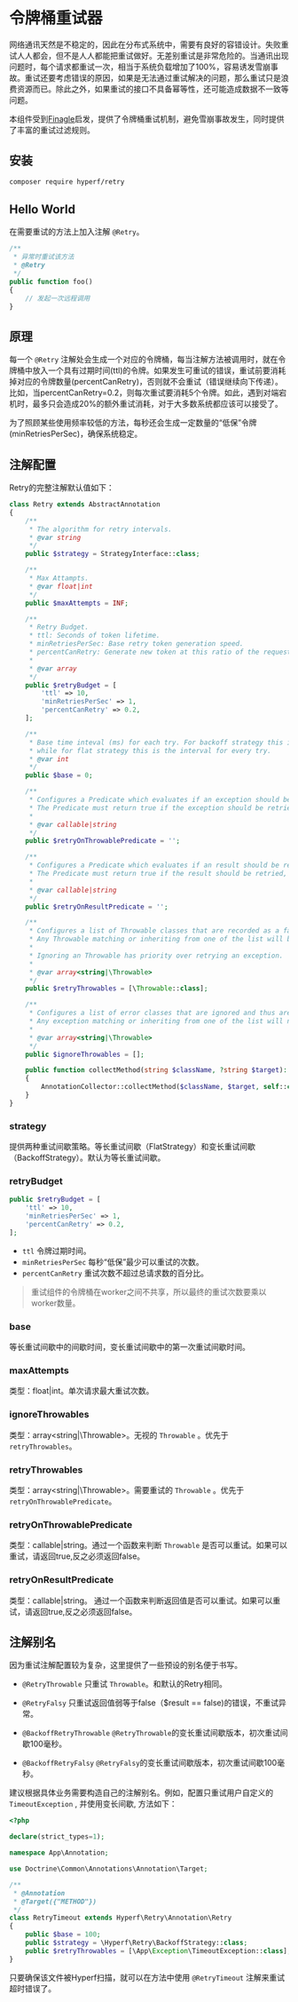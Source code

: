 # 令牌桶重试器

网络通讯天然是不稳定的，因此在分布式系统中，需要有良好的容错设计。失败重试人人都会，但不是人人都能把重试做好。无差别重试是非常危险的。当通讯出现问题时，每个请求都重试一次，相当于系统负载增加了100%，容易诱发雪崩事故。重试还要考虑错误的原因，如果是无法通过重试解决的问题，那么重试只是浪费资源而已。除此之外，如果重试的接口不具备幂等性，还可能造成数据不一致等问题。

本组件受到[Finagle](https://twitter.github.io/finagle/)启发，提供了令牌桶重试机制，避免雪崩事故发生，同时提供了丰富的重试过滤规则。


## 安装

```bash
composer require hyperf/retry
```

## Hello World

在需要重试的方法上加入注解 `@Retry`。

```php
/**
 * 异常时重试该方法
 * @Retry
 */
public function foo()
{
    // 发起一次远程调用
}
```

## 原理

每一个 `@Retry` 注解处会生成一个对应的令牌桶，每当注解方法被调用时，就在令牌桶中放入一个具有过期时间(ttl)的令牌。如果发生可重试的错误，重试前要消耗掉对应的令牌数量(percentCanRetry)，否则就不会重试（错误继续向下传递）。比如，当percentCanRetry=0.2，则每次重试要消耗5个令牌。如此，遇到对端宕机时，最多只会造成20%的额外重试消耗，对于大多数系统都应该可以接受了。

为了照顾某些使用频率较低的方法，每秒还会生成一定数量的“低保”令牌(minRetriesPerSec)，确保系统稳定。

## 注解配置

Retry的完整注解默认值如下：

```php
class Retry extends AbstractAnnotation
{
    /**
     * The algorithm for retry intervals.
     * @var string
     */
    public $strategy = StrategyInterface::class;

    /**
     * Max Attampts.
     * @var float|int
     */
    public $maxAttempts = INF;

    /**
     * Retry Budget. 
     * ttl: Seconds of token lifetime.
     * minRetriesPerSec: Base retry token generation speed.
     * percentCanRetry: Generate new token at this ratio of the request volume.
     * 
     * @var array
     */
    public $retryBudget = [
        'ttl' => 10,
        'minRetriesPerSec' => 1,
        'percentCanRetry' => 0.2,
    ];

    /**
     * Base time inteval (ms) for each try. For backoff strategy this is the interval for the first try
     * while for flat strategy this is the interval for every try.
     * @var int
     */
    public $base = 0;

    /**
     * Configures a Predicate which evaluates if an exception should be retried.
     * The Predicate must return true if the exception should be retried, otherwise it must return false.
     *
     * @var callable|string
     */
    public $retryOnThrowablePredicate = '';

    /**
     * Configures a Predicate which evaluates if an result should be retried.
     * The Predicate must return true if the result should be retried, otherwise it must return false.
     *
     * @var callable|string
     */
    public $retryOnResultPredicate = '';

    /**
     * Configures a list of Throwable classes that are recorded as a failure and thus are retried.
     * Any Throwable matching or inheriting from one of the list will be retried, unless ignored via ignoreExceptions.
     *
     * Ignoring an Throwable has priority over retrying an exception.
     *
     * @var array<string|\Throwable>
     */
    public $retryThrowables = [\Throwable::class];

    /**
     * Configures a list of error classes that are ignored and thus are not retried.
     * Any exception matching or inheriting from one of the list will not be retried, even if marked via retryExceptions.
     *
     * @var array<string|\Throwable>
     */
    public $ignoreThrowables = [];

    public function collectMethod(string $className, ?string $target): void
    {
        AnnotationCollector::collectMethod($className, $target, self::class, $this);
    }
}
```

### strategy

提供两种重试间歇策略。等长重试间歇（FlatStrategy）和变长重试间歇（BackoffStrategy）。默认为等长重试间歇。

### retryBudget

```php
public $retryBudget = [
    'ttl' => 10,
    'minRetriesPerSec' => 1,
    'percentCanRetry' => 0.2,
];
```

* `ttl` 令牌过期时间。
* `minRetriesPerSec` 每秒“低保”最少可以重试的次数。
* `percentCanRetry` 重试次数不超过总请求数的百分比。

> 重试组件的令牌桶在worker之间不共享，所以最终的重试次数要乘以worker数量。

### base

等长重试间歇中的间歇时间，变长重试间歇中的第一次重试间歇时间。

### maxAttempts

类型：float|int。单次请求最大重试次数。

### ignoreThrowables

类型：array<string|\Throwable>。无视的 `Throwable` 。优先于 `retryThrowables`。

### retryThrowables

类型：array<string|\Throwable>。需要重试的 `Throwable` 。优先于 `retryOnThrowablePredicate`。

### retryOnThrowablePredicate

类型：callable|string。通过一个函数来判断 `Throwable` 是否可以重试。如果可以重试，请返回true,反之必须返回false。

### retryOnResultPredicate

类型：callable|string。 通过一个函数来判断返回值是否可以重试。如果可以重试，请返回true,反之必须返回false。

## 注解别名

因为重试注解配置较为复杂，这里提供了一些预设的别名便于书写。

* `@RetryThrowable` 只重试 `Throwable`。和默认的Retry相同。

* `@RetryFalsy` 只重试返回值弱等于false（$result == false)的错误，不重试异常。

* `@BackoffRetryThrowable` `@RetryThrowable`的变长重试间歇版本，初次重试间歇100毫秒。

* `@BackoffRetryFalsy` `@RetryFalsy`的变长重试间歇版本，初次重试间歇100毫秒。

建议根据具体业务需要构造自己的注解别名。例如，配置只重试用户自定义的 `TimeoutException` , 并使用变长间歇, 方法如下：

```php
<?php

declare(strict_types=1);

namespace App\Annotation;

use Doctrine\Common\Annotations\Annotation\Target;

/**
 * @Annotation
 * @Target({"METHOD"})
 */
class RetryTimeout extends Hyperf\Retry\Annotation\Retry
{
    public $base = 100;
    public $strategy = \Hyperf\Retry\BackoffStrategy::class;
    public $retryThrowables = [\App\Exception\TimeoutException::class];
}
```

只要确保该文件被Hyperf扫描，就可以在方法中使用 `@RetryTimeout` 注解来重试超时错误了。
